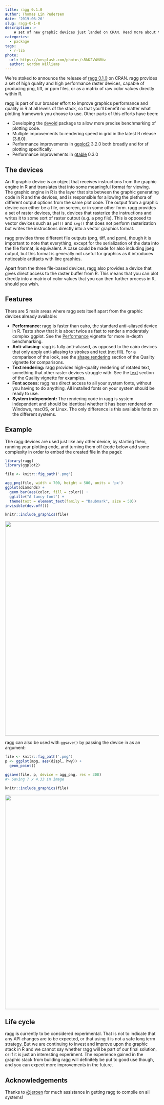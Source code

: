 ```yaml
---
title: ragg 0.1.0
author: Thomas Lin Pedersen
date: '2019-06-26'
slug: ragg-0-1-0
description: >
    A set of new graphic devices just landed on CRAN. Read more about the ragg package here.
categories:
  - package
tags:
  - r-lib
photo:
  url: https://unsplash.com/photos/sBkK2VWV8Kw
  author: Gordon Williams
---
```




We're stoked to announce the release of [ragg 0.1.0](https://ragg.r-lib.org) on CRAN. ragg provides a set of high quality and high performance raster devices, capable of producing png, tiff, or ppm files, or as a matrix of raw color values directly within R.

ragg is part of our broader effort to improve graphics performance and quality in R at all levels of the stack, so that you'll benefit no matter what plotting framework you choose to use. Other parts of this efforts have been:

- Developing the [devoid](https://github.com/r-lib/devoid) package to allow more precise benchmarking of plotting code.
- Multiple improvements to rendering speed in grid in the latest R release (3.6.0).
- Performance improvements in [ggplot2](https://ggplot2.tidyverse.org) 3.2.0 both broadly and for sf plotting specifically.
- Performance improvements in [gtable](https://gtable.r-lib.com) 0.3.0

## The devices
An R graphic device is an object that receives instructions from the graphic engine in R and translates that into some meaningful format for viewing. The graphic engine in R is the layer that sits between the graphic generating code in R and the devices, and is responsible for allowing the plethora of different output options from the same plot code. The output from a graphic device can either be a file, on screen, or in some other form. ragg provides a set of raster devices, that is, devices that rasterize the instructions and writes it to some sort of raster output (e.g. a png file). This is opposed to vector devices such as `pdf()` and `svg()` that does not perform rasterization but writes the instructions directly into a vector graphics format.

ragg provides three different file outputs (png, tiff, and ppm), though it is important to note that everything, except for the serialization of the data into the file format, is equivalent. A case could be made for also including jpeg output, but this format is generally not useful for graphics as it introduces noticeable artifacts with line graphics.

Apart from the three file-based devices, ragg also provides a device that gives direct access to the raster buffer from R. This means that you can plot directly into a matrix of color values that you can then further process in R, should you wish.

## Features
There are 5 main areas where ragg sets itself apart from the graphic devices already available:

- **Performance:** ragg is faster than cairo, the standard anti-aliased device in R. Tests show that it is about twice as fast to render a moderately complex ggplot. See the
[Performance](https://ragg.r-lib.org/articles/ragg_performance.html) vignette for more in-depth benchmarking.
- **Anti-aliasing:** ragg is fully anti-aliased, as opposed to the cairo devices that only apply anti-aliasing to strokes and text (not fill). For a comparison of the look, see the [shape rendering](https://ragg.r-lib.org/articles/ragg_quality.html#shape-rendering) section of the Quality vignette for comparisons.
- **Text rendering:** ragg provides high-quality rendering of rotated text, something that other raster devices struggle with. See the [text](https://ragg.r-lib.org/articles/ragg_quality.html#text) section of the Quality vignette for examples.
- **Font access:** ragg has direct access to all your system fonts, without you having to do anything. All installed fonts on your system should be ready to use.
- **System independent:** The rendering code in ragg is system independent and should be identical whether it has been rendered on Windows, macOS, or Linux. The only difference is this available fonts on the different systems.

## Example
The ragg devices are used just like any other device, by starting them, running your plotting code, and turning them off (code below add some complexity in order to embed the created file in the page):


```r
library(ragg)
library(ggplot2)

file <- knitr::fig_path('.png')

agg_png(file, width = 700, height = 500, units = 'px')
ggplot(diamonds) + 
  geom_bar(aes(color, fill = color)) + 
  ggtitle("A fancy font") + 
  theme(text = element_text(family = "Daubmark", size = 50))
invisible(dev.off())

knitr::include_graphics(file)
```

<img src="/articles/2019-06-26-ragg-0-1-0_files/figure-html/unnamed-chunk-1-1.png" width="700px" style="display: block; margin: auto;" />

ragg can also be used with `ggsave()` by passing the device in as an argument:


```r
file <- knitr::fig_path('.png')
p <- ggplot(mpg, aes(displ, hwy)) + 
  geom_point()

ggsave(file, p, device = agg_png, res = 300)
#> Saving 7 x 4.33 in image

knitr::include_graphics(file)
```

<img src="/articles/2019-06-26-ragg-0-1-0_files/figure-html/unnamed-chunk-2-1.png" width="700px" style="display: block; margin: auto;" />

## Life cycle
ragg is currently to be considered experimental. That is not to indicate that any API changes are to be expected, or that using it is not a safe long term strategy. But we are continuing to invest and improve upon the graphic stack in R and we cannot say whether ragg will be part of our final solution, or if it is just an interesting experiment. The experience gained in the graphic stack from building ragg will definitely be put to good use though, and you can expect more improvements in the future.

## Acknowledgements
Thanks to [&#x0040;jeroen](https://github.com/jeroen) for much assistance in getting ragg to compile on all systems!
